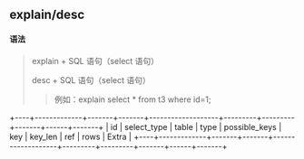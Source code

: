 ## explain/desc

#### 语法

> explain + SQL 语句（select 语句）
>
> desc + SQL 语句（select 语句）
> 
>> 例如：explain select * from t3 where id=1;

+----+-------------+-------+-------+-------------------+---------+---------+-------+------+-------+
| id | select_type | table | type  | possible_keys     | key     | key_len | ref   | rows | Extra |
+----+-------------+-------+-------+-------------------+---------+---------+-------+------+-------+

### 

